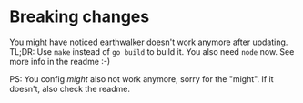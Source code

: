 # Breaking changes

You might have noticed earthwalker doesn't work anymore after updating. TL;DR: Use `make` instead of `go build` to build it.
You also need `node` now. See more info in the readme :-)

PS: You config _might_ also not work anymore, sorry for the "might". If it doesn't, also check the readme.
